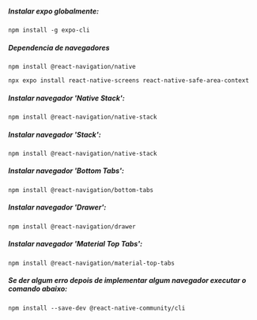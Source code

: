 ##### Instalar expo globalmente:
```
npm install -g expo-cli
```



##### Dependencia de navegadores
```
npm install @react-navigation/native
```

```
npx expo install react-native-screens react-native-safe-area-context
```




##### Instalar navegador 'Native Stack':
```
npm install @react-navigation/native-stack
```

##### Instalar navegador 'Stack':
```
npm install @react-navigation/native-stack
```

##### Instalar navegador 'Bottom Tabs':
```
npm install @react-navigation/bottom-tabs
```

##### Instalar navegador 'Drawer':
```
npm install @react-navigation/drawer
```

##### Instalar navegador 'Material Top Tabs':
```
npm install @react-navigation/material-top-tabs
```


##### Se der algum erro depois de implementar algum navegador executar o comando abaixo:
```
npm install --save-dev @react-native-community/cli
```
